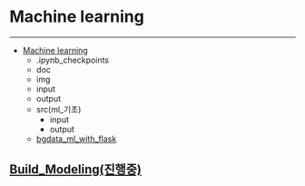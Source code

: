 # Machine learning
---


- [Machine learning](https://github.com/Jerrykim91/Bigdata_Analytics/tree/master/Build_Modeling/Ml)
    - .ipynb_checkpoints
    - doc
    - img
    - input
    - output
    - src(ml_기초)
        - input
        - output
    - [bgdata_ml_with_flask](https://github.com/Jerrykim91/bgdata_ml_with_flask)



## [Build_Modeling(진행중)](https://github.com/Jerrykim91/Bigdata_Analytics/tree/master/Build_Modeling)
